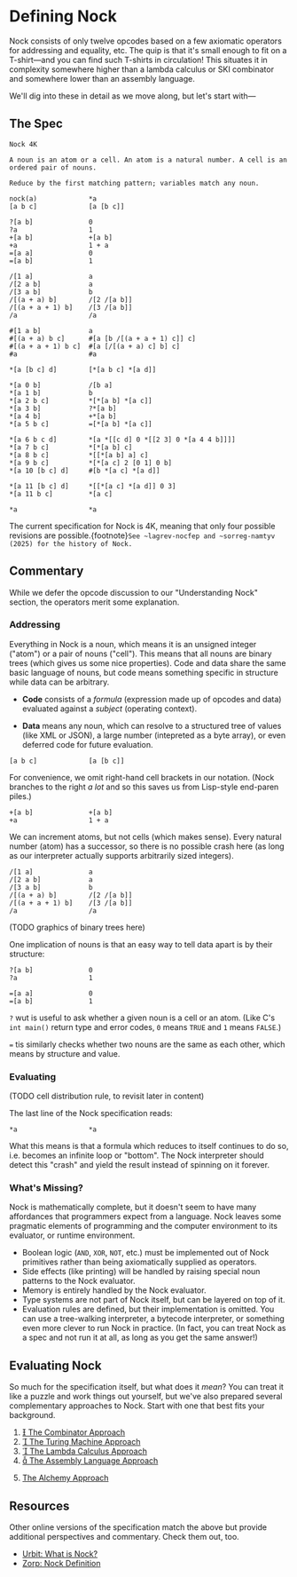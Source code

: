 # Defining Nock

Nock consists of only twelve opcodes based on a few axiomatic operators for addressing and equality, etc.  The quip is that it's small enough to fit on a T-shirt—and you can find such T-shirts in circulation!  This situates it in complexity somewhere higher than a lambda calculus or SKI combinator and somewhere lower than an assembly language.

We'll dig into these in detail as we move along, but let's start with—

##  The Spec

```
Nock 4K

A noun is an atom or a cell. An atom is a natural number. A cell is an ordered pair of nouns.

Reduce by the first matching pattern; variables match any noun.

nock(a)             *a
[a b c]             [a [b c]]

?[a b]              0
?a                  1
+[a b]              +[a b]
+a                  1 + a
=[a a]              0
=[a b]              1

/[1 a]              a
/[2 a b]            a
/[3 a b]            b
/[(a + a) b]        /[2 /[a b]]
/[(a + a + 1) b]    /[3 /[a b]]
/a                  /a

#[1 a b]            a
#[(a + a) b c]      #[a [b /[(a + a + 1) c]] c]
#[(a + a + 1) b c]  #[a [/[(a + a) c] b] c]
#a                  #a

*[a [b c] d]        [*[a b c] *[a d]]

*[a 0 b]            /[b a]
*[a 1 b]            b
*[a 2 b c]          *[*[a b] *[a c]]
*[a 3 b]            ?*[a b]
*[a 4 b]            +*[a b]
*[a 5 b c]          =[*[a b] *[a c]]

*[a 6 b c d]        *[a *[[c d] 0 *[[2 3] 0 *[a 4 4 b]]]]
*[a 7 b c]          *[*[a b] c]
*[a 8 b c]          *[[*[a b] a] c]
*[a 9 b c]          *[*[a c] 2 [0 1] 0 b]
*[a 10 [b c] d]     #[b *[a c] *[a d]]

*[a 11 [b c] d]     *[[*[a c] *[a d]] 0 3]
*[a 11 b c]         *[a c]

*a                  *a
```

The current specification for Nock is 4K, meaning that only four possible revisions are possible.{footnote}`See ~lagrev-nocfep and ~sorreg-namtyv (2025) for the history of Nock.`


## Commentary

While we defer the opcode discussion to our "Understanding Nock" section, the operators merit some explanation.

### Addressing

Everything in Nock is a noun, which means it is an unsigned integer ("atom") or a pair of nouns ("cell").  This means that all nouns are binary trees (which gives us some nice properties).  Code and data share the same basic language of nouns, but code means something specific in structure while data can be arbitrary.

* **Code** consists of a _formula_ (expression made up of opcodes and data) evaluated against a _subject_ (operating context).

* **Data** means any noun, which can resolve to a structured tree of values (like XML or JSON), a large number (intepreted as a byte array), or even deferred code for future evaluation.

```
[a b c]             [a [b c]]
```

For convenience, we omit right-hand cell brackets in our notation.  (Nock branches to the right _a lot_ and so this saves us from Lisp-style end-paren piles.)

```
+[a b]              +[a b]
+a                  1 + a
```

We can increment atoms, but not cells (which makes sense).  Every natural number (atom) has a successor, so there is no possible crash here (as long as our interpreter actually supports arbitrarily sized integers).

```
/[1 a]              a
/[2 a b]            a
/[3 a b]            b
/[(a + a) b]        /[2 /[a b]]
/[(a + a + 1) b]    /[3 /[a b]]
/a                  /a
```

(TODO graphics of binary trees here)

One implication of nouns is that an easy way to tell data apart is by their structure:

```
?[a b]              0
?a                  1

=[a a]              0
=[a b]              1
```

`?` wut is useful to ask whether a given noun is a cell or an atom.  (Like C's `int main()` return type and error codes, `0` means `TRUE` and `1` means `FALSE`.)

`=` tis similarly checks whether two nouns are the same as each other, which means by structure and value.

### Evaluating

(TODO cell distribution rule, to revisit later in content)

The last line of the Nock specification reads:

```
*a                  *a
```

What this means is that a formula which reduces to itself continues to do so, i.e. becomes an infinite loop or "bottom".  The Nock interpreter should detect this "crash" and yield the result instead of spinning on it forever.

### What's Missing?

Nock is mathematically complete, but it doesn't seem to have many affordances that programmers expect from a language.  Nock leaves some pragmatic elements of programming and the computer environment to its evaluator, or runtime environment.

- Boolean logic (`AND`, `XOR`, `NOT`, etc.) must be implemented out of Nock primitives rather than being axiomatically supplied as operators.
- Side effects (like printing) will be handled by raising special noun patterns to the Nock evaluator.
- Memory is entirely handled by the Nock evaluator.
- Type systems are not part of Nock itself, but can be layered on top of it.
- Evaluation rules are defined, but their implementation is omitted.  You can use a tree-walking interpreter, a bytecode interpreter, or something even more clever to run Nock in practice.  (In fact, you can treat Nock as a spec and not run it at all, as long as you get the same answer!)


## Evaluating Nock

So much for the specification itself, but what does it _mean_?  You can treat it like a puzzle and work things out yourself, but we've also prepared several complementary approaches to Nock.  Start with one that best fits your background.

1. [ The Combinator Approach](../understanding/combinator-approach.ipynb)
2. [ The Turing Machine Approach](../understanding/turing-machine-approach.ipynb)
3. [ The Lambda Calculus Approach](../understanding/lambda-approach.ipynb)
4. [ The Assembly Language Approach](../understanding/assembly-language-approach.ipynb)
<!-- 5. [ The Cellular Automaton Approach](../understanding/cellular-automaton-approach.ipynb) -->
5. [The Alchemy Approach](../understanding/alchemy-approach.ipynb)


## Resources

Other online versions of the specification match the above but provide additional perspectives and commentary.  Check them out, too.

- [Urbit:  What is Nock?](https://docs.urbit.org/nock/what-is-nock)
- [Zorp:  Nock Definition](https://zorp.io/nock/)
